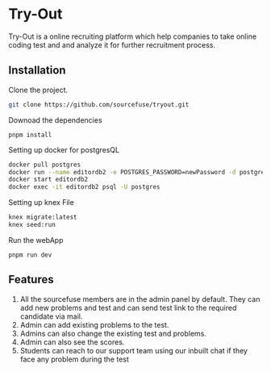 # Try-Out
Try-Out is a online recruiting platform which help companies to take online coding test and and analyze it for further recruitment process.

## Installation

Clone the project.

```bash
git clone https://github.com/sourcefuse/tryout.git
```
Downoad the dependencies

```node
pnpm install
```
Setting up docker for postgresQL

```bash
docker pull postgres
docker run --name editordb2 -e POSTGRES_PASSWORD=newPassword -d postgres
docker start editordb2
docker exec -it editordb2 psql -U postgres
```
Setting up knex File

```bash
knex migrate:latest
knex seed:run
```
Run the webApp

```node
pnpm run dev
```

## Features
1. All the sourcefuse members are in the admin panel by default. They can add new problems and test and can send test link to the required candidate via mail.
2. Admin can add existing problems to the test.
3. Admins can also change the existing test and problems.
4. Admin can also see the scores.
5. Students can reach to our support team using our inbuilt chat if they face any problem during the test

